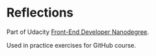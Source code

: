 # Reflections

Part of Udacity [Front-End Developer Nanodegree](https://www.udacity.com/course/front-end-web-developer-nanodegree--nd001). 

Used in practice exercises for GitHub course.
